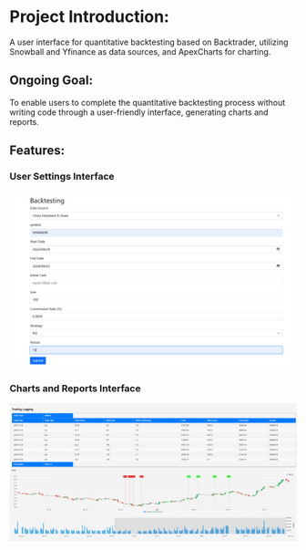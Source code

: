# Project Introduction:

A user interface for quantitative backtesting based on Backtrader, utilizing Snowball and Yfinance as data sources, and ApexCharts for charting.

## Ongoing Goal:

To enable users to complete the quantitative backtesting process without writing code through a user-friendly interface, generating charts and reports.

## Features:

### User Settings Interface

![screenshot](https://github.com/hbwhzk/FinancePyBackTester/blob/main/static/screenshot_1.png)

### Charts and Reports Interface

![screenshot](https://github.com/hbwhzk/FinancePyBackTester/blob/main/static/screenshot_2.jpeg)
